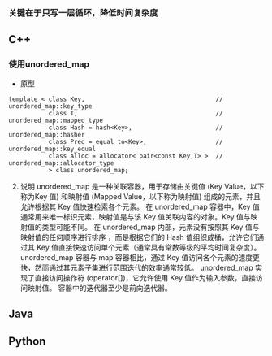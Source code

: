 ### 关键在于只写一层循环，降低时间复杂度

## C++
### 使用unordered_map

* 原型
```
template < class Key,                                    // unordered_map::key_type
           class T,                                      // unordered_map::mapped_type
           class Hash = hash<Key>,                       // unordered_map::hasher
           class Pred = equal_to<Key>,                   // unordered_map::key_equal
           class Alloc = allocator< pair<const Key,T> >  // unordered_map::allocator_type
           > class unordered_map;
```

2. 说明
unordered_map 是一种关联容器，用于存储由关键值 (Key Value，以下称为Key 值) 和映射值 (Mapped Value，以下称为映射值) 组成的元素，并且允许根据其 Key 值快速检索各个元素。 
在 unordered_map 容器中，Key 值通常用来唯一标识元素，映射值是与该 Key 值关联内容的对象。Key 值与映射值的类型可能不同。 
在 unordered_map 内部，元素没有按照其 Key 值与映射值的任何顺序进行排序 ，而是根据它们的 Hash 值组织成桶，允许它们通过其 Key 值直接快速访问单个元素（通常具有常数等级的平均时间复杂度）。 
unordered_map 容器与 map 容器相比，通过 Key 值访问各个元素的速度更快，然而通过其元素子集进行范围迭代的效率通常较低。 
unordered_map 实现了直接访问操作符 (operator[])，它允许使用 Key 值作为输入参数，直接访问映射值。 
容器中的迭代器至少是前向迭代器。




## Java


## Python
